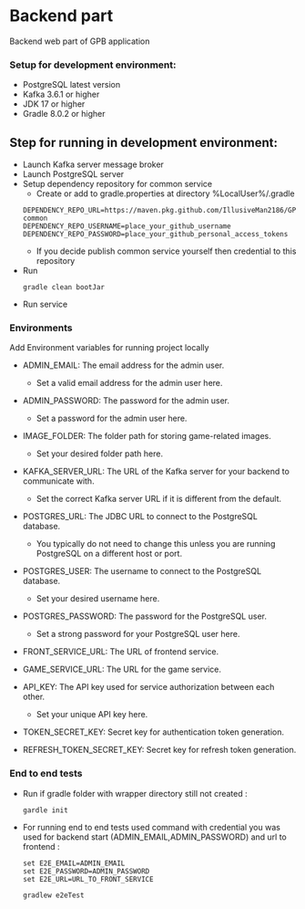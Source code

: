 # Backend part

Backend web part of GPB application

### Setup for development environment:

* PostgreSQL latest version
* Kafka 3.6.1 or higher
* JDK 17 or higher
* Gradle 8.0.2 or higher

## Step for running in development environment:

* Launch Kafka server message broker
* Launch PostgreSQL server
* Setup dependency repository for common service
    * Create or add to gradle.properties at directory %LocalUser%/.gradle
  ```
  DEPENDENCY_REPO_URL=https://maven.pkg.github.com/IllusiveMan2186/GPB-common
  DEPENDENCY_REPO_USERNAME=place_your_github_username
  DEPENDENCY_REPO_PASSWORD=place_your_github_personal_access_tokens
  ```
    * If you decide publish common service yourself then credential to this repository
* Run
  ```
  gradle clean bootJar
  ```
* Run service

### Environments

Add Environment variables for running project locally

* ADMIN_EMAIL: The email address for the admin user.
    * Set a valid email address for the admin user here.


* ADMIN_PASSWORD: The password for the admin user.
    * Set a password for the admin user here.


* IMAGE_FOLDER: The folder path for storing game-related images.
    * Set your desired folder path here.


* KAFKA_SERVER_URL: The URL of the Kafka server for your backend to communicate with.
    * Set the correct Kafka server URL if it is different from the default.


* POSTGRES_URL: The JDBC URL to connect to the PostgreSQL database.
    * You typically do not need to change this unless you are running PostgreSQL on a different host or port.


* POSTGRES_USER: The username to connect to the PostgreSQL database.
    * Set your desired username here.


* POSTGRES_PASSWORD: The password for the PostgreSQL user.
    * Set a strong password for your PostgreSQL user here.


* FRONT_SERVICE_URL: The URL of frontend service.


* GAME_SERVICE_URL: The URL for the game service.


* API_KEY: The API key used for service authorization between each other.
    * Set your unique API key here.

* TOKEN_SECRET_KEY: Secret key for authentication token generation.

* REFRESH_TOKEN_SECRET_KEY: Secret key for refresh token generation.


### End to end tests
* Run if gradle folder with wrapper directory still not created :

  ```
  gardle init
  ```

* For running end to end tests used command with credential you 
was used for backend start (ADMIN_EMAIL,ADMIN_PASSWORD) and url to frontend :
  ```
  set E2E_EMAIL=ADMIN_EMAIL
  set E2E_PASSWORD=ADMIN_PASSWORD
  set E2E_URL=URL_TO_FRONT_SERVICE
  
  gradlew e2eTest

  ```